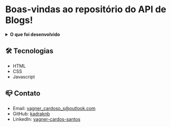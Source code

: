 # Boas-vindas ao repositório do API de Blogs!

<details>
  <summary><strong>O que foi desenvolvido</strong></summary>

desenvolvido uma lista de tarefas usando HTML, CSS e JavaScript

<br />
</details>

## 🛠 Tecnologias

- HTML
- CSS
- Javascript

## 📪 Contato

- Email: [vagner_cardoso_s@outlook.com](vagner_cardoso_s@outlook.com)
- GitHub: [kadraknb](https://github.com/kadraknb)
- LinkedIn: [vagner-cardos-santos](https://www.linkedin.com/in/vagner-cardos-santos/)
